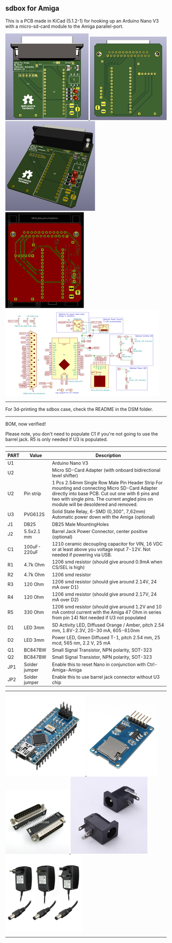 ## sdbox for Amiga

This is a PCB made in KiCad (5.1.2-1) for hooking up an Arduino Nano V3 with a micro-sd-card module to the Amiga parallel-port.

<a href="../images/sdbox_rev_1a_pic1.png">
<img src="../images/sdbox_rev_1a_pic1.png" width="260" height="270">
</a>
<a href="../images/sdbox_rev_1a_pic2.png">
<img src="../images/sdbox_rev_1a_pic2.png" width="240" height="260">
</a>
<a href="../images/sdbox_rev_1a_pic3.png">
<img src="../images/sdbox_rev_1a_pic3.png" width="280" height="280">
</a>
<a href="../images/sdbox_rev_1a_pic4.png">
<img src="../images/sdbox_rev_1a_pic4.png" width="245" height="300">
</a>
<a href="../images/sdbox_schematics_rev_1a.png">
<img src="../images/sdbox_schematics_rev_1a.png" width="480" height="272">
</a>

***

For 3d-printing the sdbox case, check the README in the DSM folder.

***

BOM, now verified!

Please note, you don't need to populate C1 if you're not going to use the barrel jack. R5 is only needed if U3 is populated.
***

PART  | Value | Description
----- | ----- | -------
U1    |       | Arduino Nano V3
U2    |       | Micro SD-Card Adapter (with onboard bidirectional level shifter)
U2    |Pin strip| 1 Pcs 2.54mm Single Row Male Pin Header Strip For mounting and connecting Micro SD-Card Adapter directly into base PCB. Cut out one with 6 pins and two with single pins. The current angled pins on module will be desoldered and removed.
U3    |PVG612S| Solid State Relay, 6-SMD (0,300", 7,62mm) Automatic power down with the Amiga (optional)
J1    |DB25   | DB25 Male MountingHoles 
J2    |5.5x2.1 mm | Barrel Jack Power Connector, center positive (optional)
C1    |100uF-220uF| 1210 ceramic decoupling capacitor for VIN, 16 VDC or at least above you voltage input 7-12V. Not needed if powering via USB.
R1    |4.7k Ohm| 1206 smd resistor (should give around 0.9mA when CS/SEL is high)
R2    |4.7k Ohm| 1206 smd resistor
R3    |120 Ohm| 1206 smd resistor (should give around 2.14V, 24 mA over D1)
R4    |120 Ohm| 1206 smd resistor (should give around 2.17V, 24 mA over D2)
R5    |330 Ohm| 1206 smd resistor (should give around 1.2V and 10 mA control current with the Amiga 47 Ohm in series from pin 14) Not needed if U3 not populated
D1    |LED 3mm| SD Activity LED, Diffused Orange / Amber, pitch 2.54 mm, 1.8V-2.3V, 20-30 mA, 605-610nm
D2    |LED 3mm| Power LED, Green Diffused T-1, pitch 2.54 mm, 25 mcd, 565 nm, 2.2 V, 25 mA
Q1    |BC847BW| Small Signal Transistor, NPN polarity, SOT-323
Q2    |BC847BW| Small Signal Transistor, NPN polarity, SOT-323
JP1   |Solder jumper| Enable this to reset Nano in conjunction with Ctrl-Amiga-Amiga
JP2   |Solder jumper| Enable this to use barrel jack connector without U3 chip

***

<a href="../images/arduino_nano_v3.jpg">
<img src="../images/arduino_nano_v3.jpg" width="250" height="250">
</a>
<a href="../images/micro_sd_card_module.jpg">
<img src="../images/micro_sd_card_module.jpg" width="220" height="220">
</a>
<a href="../images/d-sub_db25_male_plug_solder_connector.jpg">
<img src="../images/d-sub_db25_male_plug_solder_connector.jpg" width="200" height="200">
</a>
<a href="../images/barrel_jack_connector.jpg">
<img src="../images/barrel_jack_connector.jpg" width="240" height="240">
</a>
<a href="../images/dc_9V_2A_AC_adapter_charger_power_supply_pic.jpg">
<img src="../images/dc_9V_2A_AC_adapter_charger_power_supply_pic.jpg" width="240" height="240">
</a>

***

